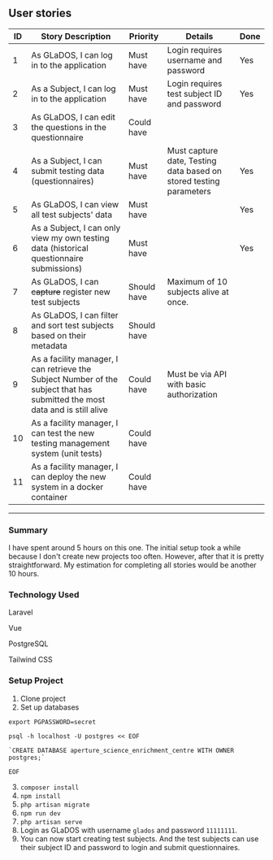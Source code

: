 ## User stories  
| ID | Story Description                                                                                                             | Priority    | Details                                                                 | Done  |  
|----|-------------------------------------------------------------------------------------------------------------------------------|-------------|-------------------------------------------------------------------------|--|  
| 1  | As GLaDOS, I can log in to the application                                                                                    | Must have   | Login requires username and password                                    | Yes |  
| 2  | As a Subject, I can log in to the application                                                                                 | Must have   | Login requires test subject ID and password                             | Yes |  
| 3  | As GLaDOS, I can edit the questions in the questionnaire                                                                      | Could have  |                                                                         |  |  
| 4  | As a Subject, I can submit testing data (questionnaires)                                                                      | Must have   | Must capture date,      Testing data based on stored testing parameters | Yes |  
| 5  | As GLaDOS, I can view all test subjects' data                                                                                 | Must have   |                                                                         | Yes |  
| 6  | As a Subject, I can only view my own testing data (historical   questionnaire submissions)                                    | Must have   |                                                                         | Yes |  
| 7  | As GLaDOS, I can ~~capture~~ register new test subjects                                                                       | Should have | Maximum of 10 subjects alive at once.                                   |  |  
| 8  | As GLaDOS, I can filter and sort test subjects based on their metadata                                                        | Should have |                                                                         |  |  
| 9  | As a facility manager, I can retrieve the Subject Number of the subject   that has submitted the most data and is still alive | Could have  | Must be via API with basic authorization                                |  |  
| 10 | As a facility manager, I can test the new testing management system (unit   tests)                                            | Could have  |                                                                         |  |  
| 11 | As a facility manager, I can deploy the new system in a docker container                                                      | Could have  |         


---
### Summary
I have spent around 5 hours on this one. The initial setup took a while because I don't create new projects too often. However, after that it is pretty straightforward. My estimation for completing all stories would be another 10 hours.

### Technology Used
Laravel

Vue

PostgreSQL

Tailwind CSS

### Setup Project
1. Clone project
2. Set up databases

`export PGPASSWORD=secret`

`psql -h localhost -U postgres << EOF`

    `CREATE DATABASE aperture_science_enrichment_centre WITH OWNER postgres;`
    
`EOF`

3. `composer install`
4. `npm install`
5. `php artisan migrate`
6. `npm run dev`
7. `php artisan serve`
8. Login as GLaDOS with username `glados` and password `11111111`.
9. You can now start creating test subjects. And the test subjects can use their subject ID and password to login and submit questionnaires.
